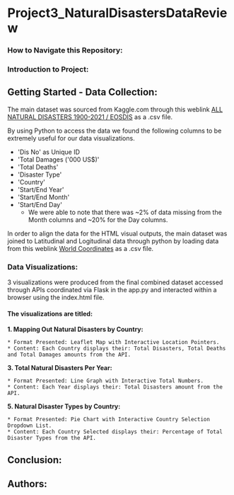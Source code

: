 # Project3_NaturalDisastersDataReview

### How to Navigate this Repository:


### Introduction to Project:


## Getting Started - Data Collection:
The main dataset was sourced from Kaggle.com through this weblink [ALL NATURAL DISASTERS 1900-2021 / EOSDIS](https://www.kaggle.com/datasets/brsdincer/all-natural-disasters-19002021-eosdis "ALL NATURAL DISASTERS 1900-2021 / EOSDIS") as a .csv file.

By using Python to access the data we found the following columns to be extremely useful for our data visualizations.
*  'Dis No' as Unique ID
*  'Total Damages ('000 US$)'
*  'Total Deaths'
*  'Disaster Type'
*  'Country'
*  'Start/End Year'
*  'Start/End Month'
*  'Start/End Day'
    * We were able to note that there was ~2% of data missing from the Month columns and ~20% for the Day columns.

In order to align the data for the HTML visual outputs, the main dataset was joined to Latitudinal and Logitudinal data through python by loading data from this weblink [World Coordinates](https://www.kaggle.com/datasets/parulpandey/world-coordinates "World Coordinates") as a .csv file.

### Data Visualizations:
3 visualizations were produced from the final combined dataset accessed through APIs coordinated via Flask in the app.py and interacted within a browser using the index.html file.

#### The visualizations are titled:
**1. Mapping Out Natural Disasters by Country:**
    
    * Format Presented: Leaflet Map with Interactive Location Pointers.
    * Content: Each Country displays their: Total Disasters, Total Deaths and Total Damages amounts from the API.
**3. Total Natural Disasters Per Year:**
    
    * Format Presented: Line Graph with Interactive Total Numbers.
    * Content: Each Year displays their: Total Disasters amount from the API.
**5. Natural Disaster Types by Country:**
    
    * Format Presented: Pie Chart with Interactive Country Selection Dropdown List.
    * Content: Each Country Selected displays their: Percentage of Total Disaster Types from the API.

## Conclusion:


## Authors:
